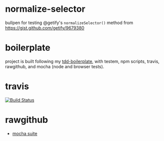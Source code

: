 normalize-selector
==================

bullpen for testing @getify's `normalizeSelector()` method from 
https://gist.github.com/getify/9679380

boilerplate
===========

project is built following my [tdd-boilerplate](https://github.com/dfkaye/tdd-boilerplate),
with testem, npm scripts, travis, rawgithub, and mocha (node and browser tests).

travis
======

[![Build Status](https://travis-ci.org/dfkaye/normalize-selector.png?branch=master)](https://travis-ci.org/dfkaye/normalize-selector)

# rawgithub

+ [mocha suite](https://rawgithub.com/dfkaye/normalize-selector/master/test/mocha/browser-suite.html)

